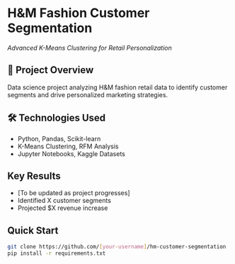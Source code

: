 # H&M Fashion Customer Segmentation
*Advanced K-Means Clustering for Retail Personalization*

## 🎯 Project Overview
Data science project analyzing H&M fashion retail data to identify customer segments and drive personalized marketing strategies.

## 🛠️ Technologies Used
- Python, Pandas, Scikit-learn
- K-Means Clustering, RFM Analysis
- Jupyter Notebooks, Kaggle Datasets

## Key Results
- [To be updated as project progresses]
- Identified X customer segments
- Projected $X revenue increase

## Quick Start
```bash
git clone https://github.com/[your-username]/hm-customer-segmentation
pip install -r requirements.txt
